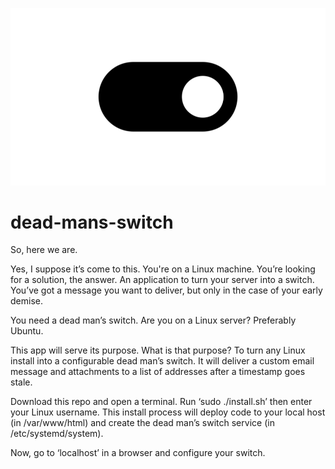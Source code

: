 ![DMS](html/dms_files/dms.png)

# dead-mans-switch

So, here we are.

Yes, I suppose it’s come to this. You're on a Linux machine. You’re looking for a solution, the answer. An application to turn your server into a switch. You’ve got a message you want to deliver, but only in the case of your early demise.

You need a dead man’s switch. Are you on a Linux server? Preferably Ubuntu.

This app will serve its purpose. What is that purpose? To turn any Linux install into a configurable dead man’s switch. It will deliver a custom email message and attachments to a list of addresses after a timestamp goes stale.

Download this repo and open a terminal. Run ‘sudo ./install.sh’ then enter your Linux username. This install process will deploy code to your local host (in /var/www/html) and create the dead man’s switch service (in /etc/systemd/system).

Now, go to ‘localhost’ in a browser and configure your switch.
